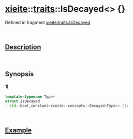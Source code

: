 # [xieite](../../xieite.md)\:\:[traits](../../traits.md)\:\:IsDecayed\<\> \{\}
Defined in fragment [xieite:traits.IsDecayed](../../../src/traits/is_decayed.cpp)

&nbsp;

## [Description](../concepts/decayed.md#Description)

&nbsp;

## Synopsis
#### 1)
```cpp
template<typename Type>
struct IsDecayed
: std::bool_constant<xieite::concepts::Decayed<Type>> {};
```

&nbsp;

## [Example](../concepts/decayed.md#Example)
